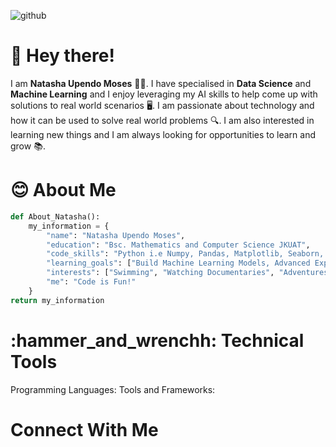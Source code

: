 ﻿![github](https://img.shields.io/badge/GitHub-000000?style=for-the-badge&logo=GitHub&logoColor=white)
# :wave: Hey there!

I am **Natasha Upendo Moses** :woman_technologist:. I have specialised in **Data Science** and **Machine Learning** and I enjoy leveraging my AI skills to help come up with solutions to real world scenarios :desktop_computer:. I am passionate about technology and how it can be used to solve real world problems :mag:. I am also interested in learning new things and I am always looking for opportunities to learn and grow :books:.

# :blush: About Me

``` py
def About_Natasha():
    my_information = {
        "name": "Natasha Upendo Moses",
        "education": "Bsc. Mathematics and Computer Science JKUAT",
        "code_skills": "Python i.e Numpy, Pandas, Matplotlib, Seaborn, Sci-kit Learn",
        "learning_goals": ["Build Machine Learning Models, Advanced Exploratory Data Analysis"],
        "interests": ["Swimming", "Watching Documentaries", "Adventures"],
        "me": "Code is Fun!"
    }
return my_information
```

# :hammer_and_wrenchh: Technical Tools

Programming Languages: 
Tools and Frameworks:

# Connect With Me
